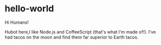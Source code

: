# hello-world

Hi Humans!

Hubot here,I like Node.js and CoffeeScript (that's what I'm made of!).
I've had tacos on the moon and find them far superior to Earth tacos.
